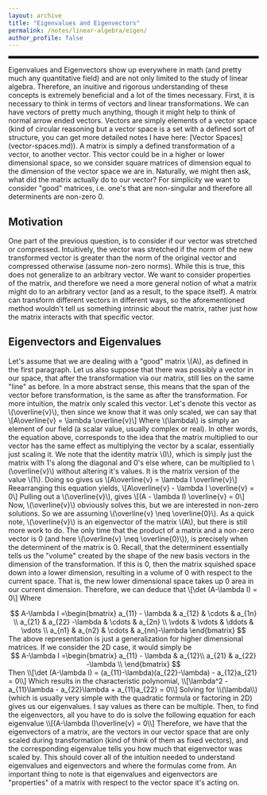 ```yaml
---
layout: archive
title: "Eigenvalues and Eigenvectors"
permalink: /notes/linear-algebra/eigen/
author_profile: false
--- 
```

<hr style="border: 2px solid black;">
Eigenvalues and Eigenvectors show up everywhere in math (and pretty much any quantitative field) and are not only limited to the study of linear algebra. Therefore, an inuitive and rigorous understanding of these concepts is extremely beneficial and a lot of the times necessary. First, it is necessary to think in terms of vectors and linear transformations. We can have vectors of pretty much anything, though it might help to think of normal arrow ended vectors. Vectors are simply elements of a vector space (kind of circular reasoning but a vector space is a set with a defined sort of structure, you can get more detailed notes I have here: [Vector Spaces](vector-spaces.md)). A matrix is simply a defined transformation of a vector, to another vector. This vector could be in a higher or lower dimensional space, so we consider square matrices of dimension equal to the dimension of the vector space we are in. Naturally, we might then ask, what did the matrix actually do to our vector? For simplicity we want to consider "good" matrices, i.e. one's that are non-singular and therefore all determinents are non-zero 0.

## Motivation
One part of the previous question, is to consider if our vector was stretched or compressed. Intuitively, the vector was stretched if the norm of the new transformed vector is greater than the norm of the original vector and compressed otherwise (assume non-zero norms). While this is true, this does not generalize to an arbitrary vector. We want to consider properties of the matrix, and therefore we need a more general notion of what a matrix might do to an arbitrary vector (and as a result, to the space itself). A matrix can transform different vectors in different ways, so the aforementioned method wouldn't tell us something intrinsic about the matrix, rather just how the matrix interacts with that specific vector.

## Eigenvectors and Eigenvalues
Let's assume that we are dealing with a "good" matrix \\(A\\), as defined in the first paragraph. Let us also suppose that there was possibly a vector in our space, that after the transformation via our matrix, still lies on the same "line" as before. In a more abstract sense, this means that the span of the vector before transformation, is the same as after the transformation. For more intuition, the matrix only scaled this vector. Let's denote this vector as \\(\overline{v}\\), then since we know that it was only scaled, we can say that
\\[A\overline{v} = \lambda \overline{v}\\]
Where \\(\lambda\\) is simply an element of our field (a scalar value, usually complex or real). In other words, the equation above, corresponds to the idea that the matrix multiplied to our vector has the same effect as multiplying the vector by a scalar, essentially just scaling it. We note that the identity matrix \\(I\\), which is simply just the matrix with 1's along the diagonal and 0's else where, can be multiplied to \\(\overline{v}\\) without altering it's values. It is the matrix version of the value \\(1\\). Doing so gives us
\\[A\overline{v} = \lambda I \overline{v}\\]
Reearranging this equation yields, 
\\[A\overline{v} - \lambda I \overline{v} = 0\\]
Pulling out a \\(\overline{v}\\), gives
\\[(A - \lambda I) \overline{v} = 0\\]
Now, \\(\overline{v}\\) obviously solves this, but we are interested in non-zero solutions. So we are assuming \\(\overline{v} \neq \overline{0}\\).  As a quick note, \\(\overline{v}\\) is an eigenvector of the matrix \\(A\\), but there is still more work to do. The only time that the product of a matrix and a non-zero vector is 0 (and here \\(\overline{v} \neq \overline{0}\\)), is precisely when the determinent of the matrix is 0. Recall, that the determinent essentially tells us the "volume" created by the shape of the new basis vectors in the dimension of the transformation. If this is 0, then the matrix squished space down into a lower dimension, resulting in a volume of 0 with respect to the current space. That is, the new lower dimensional space takes up 0 area in our current dimension. Therefore, we can deduce that 
\\[\det (A-\lambda I) = 0\\]
Where
<div style="text-align: center;">
$$
A-\lambda I =\begin{bmatrix}
a_{11} - \lambda & a_{12} & \cdots & a_{1n} \\
a_{21} & a_{22} -\lambda & \cdots & a_{2n} \\
\vdots & \vdots & \ddots & \vdots \\
a_{n1} & a_{n2} & \cdots & a_{nn}-\lambda
\end{bmatrix}
$$
</div>
The above representation is just a generalization for higher dimensional matrices. If we consider the 2D case, it would simply be
<div style="text-align: center;">
$$
A-\lambda I =\begin{bmatrix}
a_{11} - \lambda & a_{12}\\
a_{21} & a_{22} -\lambda \\
\end{bmatrix}
$$
</div>
Then \\[\det (A-\lambda I) = (a_{11}-\lambda)(a_{22}-\lambda) - a_{12}a_{21} = 0\\]
Which results in the characteristic polynomial,
\\[\lambda^2 - a_{11}\lambda - a_{22}\lambda + a_{11}a_{22} = 0\\]
Solving for \\(\lambda\\) (which is usually very simple with the quadratic formula or factoring in 2D) gives us our eigenvalues. I say values as there can be multiple. Then, to find the eigenvectors, all you have to do is solve the following equation for each eigenvalue
\\[(A-\lambda I)\overline{v} = 0\\]
Therefore, we have that the eigenvectors of a matrix, are the vectors in our vector space that are only scaled during transformation (kind of think of them as fixed vectors), and the corresponding eigenvalue tells you how much that eigenvector was scaled by. This should cover all of the intuition needed to understand eigenvalues and eigenvectors and where the formulas come from. An important thing to note is that eigenvalues and eigenvectors are "properties" of a matrix with respect to the vector space it's acting on. 

